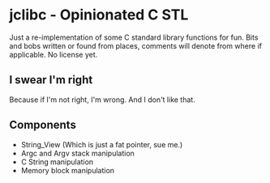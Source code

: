 # jclibc - Opinionated C STL

Just a re-implementation of some C standard library functions for fun. Bits and bobs written or found from places, comments will denote from where if applicable.
No license yet.

## I swear I'm right
Because if I'm not right, I'm wrong. And I don't like that.




## Components

* String_View (Which is just a fat pointer, sue me.)
* Argc and Argv stack manipulation
* C String manipulation
* Memory block manipulation



